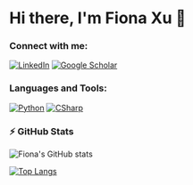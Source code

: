 # Hi there, I'm Fiona Xu 👋

### Connect with me:

[![LinkedIn][linkedin-shield]][linkedin-url]
[![Google Scholar][scholar-shield]][scholar-url]

### Languages and Tools:

[![Python][Python-shield]][Python-url]
[![CSharp][CSharp-shield]][CSharp-url]
<!-- Add more icons for other languages and tools you use -->

### ⚡ GitHub Stats

![Fiona's GitHub stats](https://github-readme-stats.vercel.app/api?username=YingXu001&show_icons=true&theme=radical)

[![Top Langs](https://github-readme-stats.vercel.app/api/top-langs/?username=YingXu001&layout=compact&theme=radical)](https://github.com/anuraghazra/github-readme-stats)

[//]: # (URLs for your shields.io badges)

[linkedin-shield]: https://img.shields.io/badge/-LinkedIn-blue.svg?style=flat-square&logo=linkedin&colorB=555
[linkedin-url]: https://www.linkedin.com/in/fiona-xu-b9004017a/

[scholar-shield]: https://img.shields.io/badge/-Google%20Scholar-black.svg?style=flat-square&logo=google-scholar&colorB=555
[scholar-url]: https://scholar.google.com/citations?user=K0beKUYAAAAJ&hl=en&authuser=2

[Python-shield]: https://img.shields.io/badge/-Python-black?style=flat-square&logo=python
[Python-url]: https://github.com/YingXu001/Online-Course-Platform-Django

[CSharp-shield]: https://img.shields.io/badge/-CSharp-black?style=flat-square&logo=csharp
[CSharp-url]: https://github.com/YingXu001/CSE-450A-Final-Project
